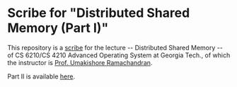 # Scribe for "Distributed Shared Memory (Part I)"

This repository is a [scribe](./scribe01.pdf) for the lecture -- Distributed Shared Memory -- of CS 6210/CS 4210 Advanced Operating System at Georgia Tech., of which the instructor is [Prof. Umakishore Ramachandran](https://www.cc.gatech.edu/~rama/).


Part II is available [here](https://github.com/lgong30/scribe-for-CS6210---Part-II/tree/master/scribe02-part01).